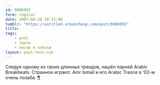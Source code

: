```yaml
---
id: 9906955
form: regular
date: 2007-08-28 10:51:00
tumblr: "https://untitled.urbansheep.com/post/9906955"
title:
tags:
    - post
    - твиты
    - песни и пляски
layout: post-text.njk
---
```


<p>Следуя одному из своих длинных трендов, нашёл парней Arabic Breakbeats. Странное играют. Amr Ismail и его Arabic Trance в &lsquo;02-м очень позаба. <a href="http://twitter.com/urbansheep/statuses/231833642">¶</a></p>

